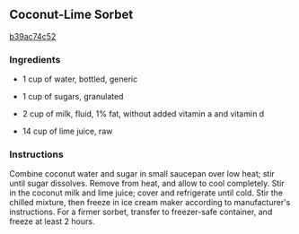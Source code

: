 ## Coconut-Lime Sorbet

[b39ac74c52](http://www.food.com/recipe/coconut-lime-sorbet-110269)

### Ingredients

 - 1 cup of water, bottled, generic

 - 1 cup of sugars, granulated

 - 2 cup of milk, fluid, 1% fat, without added vitamin a and vitamin d

 - 14 cup of lime juice, raw

### Instructions

Combine coconut water and sugar in small saucepan over low heat; stir until sugar dissolves. Remove from heat, and allow to cool completely. Stir in the coconut milk and lime juice; cover and refrigerate until cold. Stir the chilled mixture, then freeze in ice cream maker according to manufacturer's instructions. For a firmer sorbet, transfer to freezer-safe container, and freeze at least 2 hours.